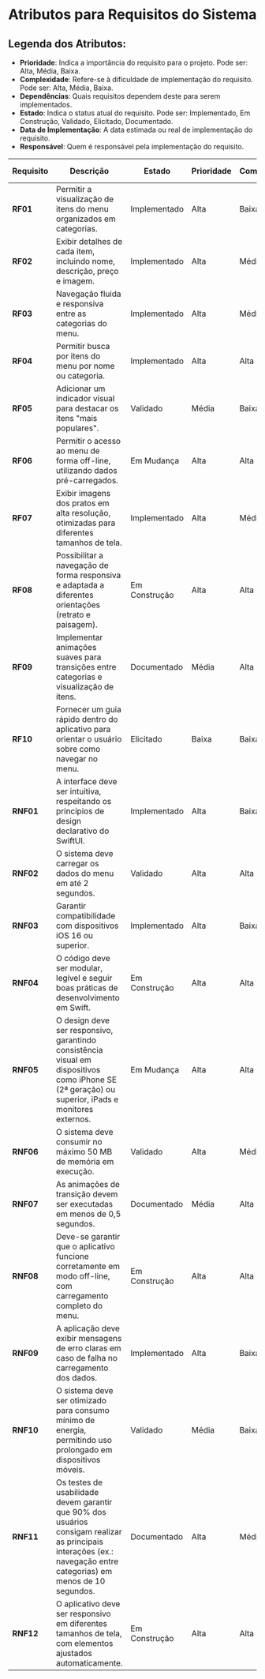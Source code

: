 # Atributos para Requisitos do Sistema

## Legenda dos Atributos:
- **Prioridade**: Indica a importância do requisito para o projeto. Pode ser: Alta, Média, Baixa.
- **Complexidade**: Refere-se à dificuldade de implementação do requisito. Pode ser: Alta, Média, Baixa.
- **Dependências**: Quais requisitos dependem deste para serem implementados.
- **Estado**: Indica o status atual do requisito. Pode ser: Implementado, Em Construção, Validado, Elicitado, Documentado.
- **Data de Implementação**: A data estimada ou real de implementação do requisito.
- **Responsável**: Quem é responsável pela implementação do requisito.

| Requisito | Descrição | Estado | Prioridade | Complexidade | Dependências | Data de Implementação | Responsável |
|-----------|-----------|--------|------------|--------------|--------------|-----------------------|-------------|
| **RF01** | Permitir a visualização de itens do menu organizados em categorias. | Implementado | Alta | Baixa | Nenhuma | 10/01/2025 | Rafael |
| **RF02** | Exibir detalhes de cada item, incluindo nome, descrição, preço e imagem. | Implementado | Alta | Média | Nenhuma | 12/01/2025 | Rafael |
| **RF03** | Navegação fluida e responsiva entre as categorias do menu. | Implementado | Alta | Média | RF01 | 15/01/2025 | Rafael |
| **RF04** | Permitir busca por itens do menu por nome ou categoria. | Implementado | Alta | Alta | RF01 | 17/01/2025 | Rafael |
| **RF05** | Adicionar um indicador visual para destacar os itens "mais populares". | Validado | Média | Baixa | RF02 | 19/01/2025 | Rafael |
| **RF06** | Permitir o acesso ao menu de forma off-line, utilizando dados pré-carregados. | Em Mudança | Alta | Alta | Nenhuma | 22/01/2025 | Rafael |
| **RF07** | Exibir imagens dos pratos em alta resolução, otimizadas para diferentes tamanhos de tela. | Implementado | Alta | Média | RF02 | 25/01/2025 | Rafael |
| **RF08** | Possibilitar a navegação de forma responsiva e adaptada a diferentes orientações (retrato e paisagem). | Em Construção | Alta | Alta | RF03 | 28/01/2025 | Rafael |
| **RF09** | Implementar animações suaves para transições entre categorias e visualização de itens. | Documentado | Média | Alta | RF03 | 30/01/2025 | Rafael |
| **RF10** | Fornecer um guia rápido dentro do aplicativo para orientar o usuário sobre como navegar no menu. | Elicitado | Baixa | Baixa | Nenhuma | 02/02/2025 | Rafael |
| **RNF01** | A interface deve ser intuitiva, respeitando os princípios de design declarativo do SwiftUI. | Implementado | Alta | Baixa | Nenhuma | 05/02/2025 | Rafael |
| **RNF02** | O sistema deve carregar os dados do menu em até 2 segundos. | Validado | Alta | Alta | RF06 | 07/02/2025 | Rafael |
| **RNF03** | Garantir compatibilidade com dispositivos iOS 16 ou superior. | Implementado | Alta | Baixa | Nenhuma | 09/02/2025 | Rafael |
| **RNF04** | O código deve ser modular, legível e seguir boas práticas de desenvolvimento em Swift. | Em Construção | Alta | Alta | Nenhuma | 11/02/2025 | Rafael |
| **RNF05** | O design deve ser responsivo, garantindo consistência visual em dispositivos como iPhone SE (2ª geração) ou superior, iPads e monitores externos. | Em Mudança | Alta | Alta | RF01 | 13/02/2025 | Rafael |
| **RNF06** | O sistema deve consumir no máximo 50 MB de memória em execução. | Validado | Alta | Média | Nenhuma | 15/02/2025 | Rafael |
| **RNF07** | As animações de transição devem ser executadas em menos de 0,5 segundos. | Documentado | Média | Alta | RF09 | 17/02/2025 | Rafael |
| **RNF08** | Deve-se garantir que o aplicativo funcione corretamente em modo off-line, com carregamento completo do menu. | Em Construção | Alta | Alta | RF06 | 20/02/2025 | Rafael |
| **RNF09** | A aplicação deve exibir mensagens de erro claras em caso de falha no carregamento dos dados. | Implementado | Alta | Baixa | RF06 | 23/02/2025 | Rafael |
| **RNF10** | O sistema deve ser otimizado para consumo mínimo de energia, permitindo uso prolongado em dispositivos móveis. | Validado | Média | Baixa | Nenhuma | 25/02/2025 | Rafael |
| **RNF11** | Os testes de usabilidade devem garantir que 90% dos usuários consigam realizar as principais interações (ex.: navegação entre categorias) em menos de 10 segundos. | Documentado | Alta | Média | RF03 | 27/02/2025 | Rafael |
| **RNF12** | O aplicativo deve ser responsivo em diferentes tamanhos de tela, com elementos ajustados automaticamente. | Em Construção | Alta | Alta | RF01 | 02/03/2025 | Rafael |
